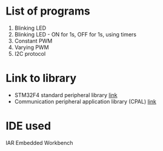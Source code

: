 # List of programs
1. Blinking LED
2. Blinking LED - ON for 1s, OFF for 1s, using timers
3. Constant PWM 
4. Varying PWM
5. I2C protocol

# Link to library
- STM32F4 standard peripheral library [link](https://www.st.com/en/embedded-software/stsw-stm32065.html)
- Communication peripheral application library (CPAL) [link](st.com/en/embedded-software/stsw-stm32127.html)

# IDE used
  IAR Embedded Workbench

